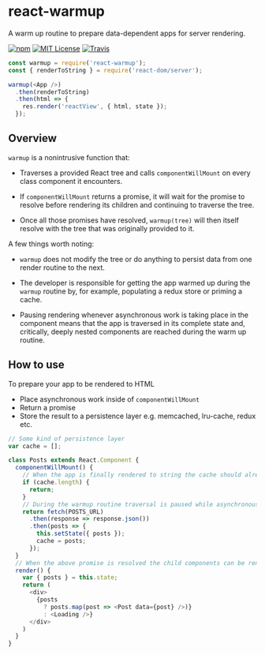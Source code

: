 # react-warmup

A warm up routine to prepare data-dependent apps for server  rendering.

[![npm](https://img.shields.io/npm/v/react-warmup.svg?style=flat-square)](http://npm.im/react-warmup)
[![MIT License](https://img.shields.io/npm/l/react-warmup.svg?style=flat-square)](http://opensource.org/licenses/MIT)
[![Travis](https://img.shields.io/travis/djgrant/react-warmup.svg?style=flat-square)](https://travis-ci.org/ctrlplusb/redux-quest)

```js
const warmup = require('react-warmup');
const { renderToString } = require('react-dom/server');

warmup(<App />)
  .then(renderToString)
  .then(html => {
    res.render('reactView', { html, state });
  });
```

## Overview

`warmup` is a nonintrusive function that:

- Traverses a provided React tree and calls `componentWillMount` on
every class component it encounters.

- If `componentWillMount` returns a promise, it will wait for the promise to resolve before rendering its children and continuing to traverse the tree.

- Once all those promises have resolved, `warmup(tree)` will then itself resolve with the tree that was originally provided to it.

A few things worth noting:

- `warmup` does not modify the tree or do anything to persist data from one render routine to the next.

- The developer is responsible for getting the app warmed up during the `warmup` routine by, for example, populating a redux store or priming a cache.

- Pausing rendering whenever asynchronous work is taking place in the component means that the app is traversed in its complete state and, critically, deeply nested components are reached during the warm up routine.

## How to use

To prepare your app to be rendered to HTML

- Place asynchronous work inside of `componentWillMount`
- Return a promise
- Store the result to a persistence layer e.g. memcached, lru-cache, redux etc.

```js
// Some kind of persistence layer
var cache = [];

class Posts extends React.Component {
  componentWillMount() {
    // When the app is finally rendered to string the cache should already be primed
    if (cache.length) {
      return;
    }
    // During the warmup routine traversal is paused while asynchronous work is done
    return fetch(POSTS_URL)
      .then(response => response.json())
      .then(posts => {
        this.setState({ posts });
        cache = posts;
      });
  }
  // When the above promise is resolved the child components can be rendered and traversed
  render() {
    var { posts } = this.state;
    return (
      <div>
        {posts
          ? posts.map(post => <Post data={post} />)}
          : <Loading />}
      </div>
    )
  }
}
```
